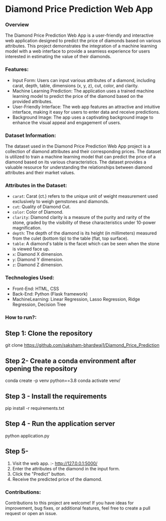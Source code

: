 #  Diamond Price Prediction Web App

### Overview
The Diamond Price Prediction Web App is a user-friendly and interactive web application designed to predict the price of diamonds based on various attributes. This project demonstrates the integration of a machine learning model with a web interface to provide a seamless experience for users interested in estimating the value of their diamonds.

### **Features:**
- Input Form: Users can input various attributes of a diamond, including carat, depth, table, dimensions (x, y, z), cut, color, and clarity.
- Machine Learning Prediction: The application uses a trained machine learning model to predict the price of the diamond based on the provided attributes.
- User-Friendly Interface: The web app features an attractive and intuitive interface, making it easy for users to enter data and receive predictions.
- Background Image: The app uses a captivating background image to enhance the visual appeal and engagement of users.


###  **Dataset Information:**
The dataset used in the Diamond Price Prediction Web App project is a collection of diamond attributes and their corresponding prices. The dataset is utilized to train a machine learning model that can predict the price of a diamond based on its various characteristics. The dataset provides a valuable resource for understanding the relationships between diamond attributes and their market values.

### **Attributes in the Dataset:**
- `carat`: Carat (ct.) refers to the unique unit of weight measurement used exclusively to weigh gemstones and diamonds.
- `cut`: Quality of Diamond Cut.
- `color`: Color of Diamond.
- `clarity`: Diamond clarity is a measure of the purity and rarity of the stone, graded by the visibility of these characteristics under 10-power magnification.
- `depth`: The depth of the diamond is its height (in millimeters) measured from the culet (bottom tip) to the table (flat, top surface).
- `table`: A diamond's table is the facet which can be seen when the stone is viewed face up.
- `x`: Diamond X dimension.
- `y`: Diamond Y dimension.
- `z`: Diamond Z dimension.
  
### **Technologies Used:**
- Front-End: HTML, CSS
- Back-End: Python (Flask framework)
- MachineLearning: Linear Regression, Lasso Regression, Ridge Regression, Decision Tree

### **How to run?:**
## Step 1: Clone the repository
git clone https://github.com/saksham-bhardwaj1/Diamond_Price_Prediction

## Step 2- Create a conda environment after opening the repository
conda create -p venv python==3.8
conda activate venv/

## Step 3 - Install the requirements
pip install -r requirements.txt

## Step 4 - Run the application server
python application.py

## Step 5-
1. Visit the web app. :- http://127.0.0.1:5000/
2. Enter the attributes of the diamond in the input form.
3. Click the "Predict" button.
4. Receive the predicted price of the diamond.

### **Contributions:**
Contributions to this project are welcome! If you have ideas for improvement, bug fixes, or additional features, feel free to create a pull request or open an issue.


